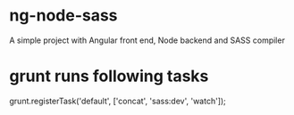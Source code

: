 # ng-node-sass
A simple project with Angular front end, Node backend and SASS compiler 

# grunt runs following tasks
grunt.registerTask('default', ['concat', 'sass:dev', 'watch']);